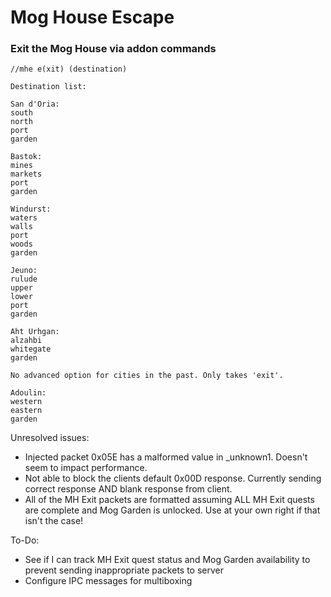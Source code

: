 # Mog House Escape
### Exit the Mog House via addon commands

```
//mhe e(xit) (destination)

Destination list:

San d'Oria:
south
north
port
garden

Bastok:
mines
markets
port
garden

Windurst:
waters
walls
port
woods
garden

Jeuno:
rulude
upper
lower
port
garden

Aht Urhgan:
alzahbi
whitegate
garden

No advanced option for cities in the past. Only takes 'exit'.

Adoulin:
western
eastern
garden
```

Unresolved issues:
- Injected packet 0x05E has a malformed value in _unknown1. Doesn't seem to impact performance.
- Not able to block the clients default 0x00D response. Currently sending correct response AND blank response from client.
- All of the MH Exit packets are formatted assuming ALL MH Exit quests are complete and Mog Garden is unlocked. Use at your own right if that isn't the case!

To-Do:
- See if I can track MH Exit quest status and Mog Garden availability to prevent sending inappropriate packets to server
- Configure IPC messages for multiboxing
